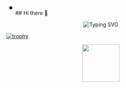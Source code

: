 <svg width="24" height="24" viewBox="0 0 24 24" xmlns="http://www.w3.org/2000/svg"><ellipse cx="12" cy="5" rx="4" ry="4"><animate id="spinner_jbYs" begin="0;spinner_JZdr.end" attributeName="cy" calcMode="spline" dur="0.375s" values="5;20" keySplines=".33,0,.66,.33" fill="freeze"/><animate begin="spinner_jbYs.end" attributeName="rx" calcMode="spline" dur="0.05s" values="4;4.8;4" keySplines=".33,0,.66,.33;.33,.66,.66,1"/><animate begin="spinner_jbYs.end" attributeName="ry" calcMode="spline" dur="0.05s" values="4;3;4" keySplines=".33,0,.66,.33;.33,.66,.66,1"/><animate id="spinner_ADF4" begin="spinner_jbYs.end" attributeName="cy" calcMode="spline" dur="0.025s" values="20;20.5" keySplines=".33,0,.66,.33"/><animate id="spinner_JZdr" begin="spinner_ADF4.end" attributeName="cy" calcMode="spline" dur="0.4s" values="20.5;5" keySplines=".33,.66,.66,1"/></ellipse></svg>## Hi there 👋



<p align="center">
  <img src="https://readme-typing-svg.herokuapp.com?font=Fira+Code&duration=3000&pause=1000&color=green&center=true&vCenter=true&width=435&lines=Hi!+I'm+Arshia+Saberi;Front-end+Developer;React+%7C+TypeScript+%7C+Redux+Expert" alt="Typing SVG" />
</p>

 
[![trophy](https://github-profile-trophy.vercel.app/?username=ArshiaSaberi&theme=onedark)](https://github.com/ryo-ma/github-profile-trophy)


<p align="center">
  <img src="https://raw.githubusercontent.com/n3r4zzurr0/svg-spinners/main/svg-css/fire.svg" width="100"/>
</p>


